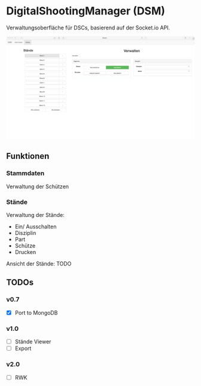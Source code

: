 # DigitalShootingManager (DSM)
Verwaltungsoberfläche für DSCs, basierend auf der Socket.io API.

![Demo](https://raw.githubusercontent.com/DigitalShooting/assets/master/dsm1.png)




## Funktionen

### Stammdaten
Verwaltung der Schützen

### Stände
Verwaltung der Stände:
- Ein/ Ausschalten
- Disziplin
- Part
- Schütze
- Drucken

Ansicht der Stände:
TODO




## TODOs

### v0.7
- [x] Port to MongoDB

### v1.0
- [ ] Stände Viewer
- [ ] Export

### v2.0
- [ ] RWK
